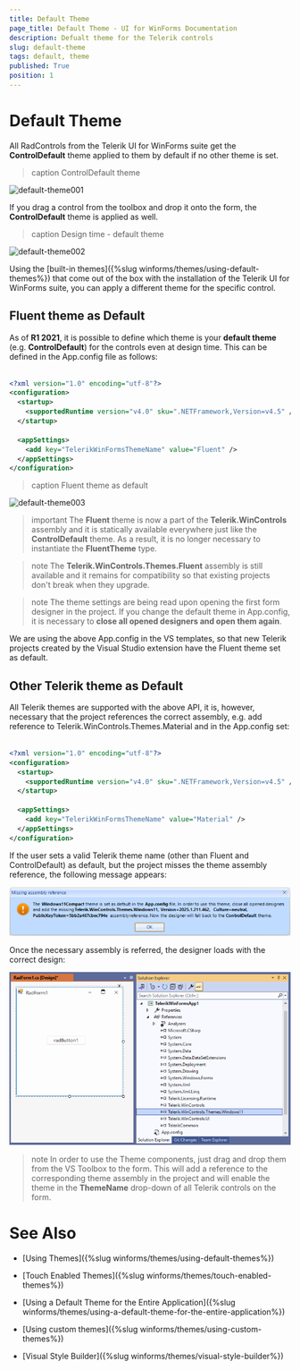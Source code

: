 ```yaml
---
title: Default Theme
page_title: Default Theme - UI for WinForms Documentation
description: Defualt theme for the Telerik controls 
slug: default-theme
tags: default, theme
published: True
position: 1 
---
```


# Default Theme 

All RadControls from the Telerik UI for WinForms suite get the **ControlDefault** theme applied to them by default if no other theme is set. 
 
>caption ControlDefault theme

![default-theme001](images/default-theme001.png)

If you drag a control from the toolbox and drop it onto the form, the **ControlDefault** theme is applied as well.

>caption Design time - default theme

![default-theme002](images/default-theme002.png)

Using the [built-in themes]({%slug winforms/themes/using-default-themes%}) that come out of the box with the installation of the Telerik UI for WinForms suite, you can apply a different theme for the specific control. 

## Fluent theme as Default

As of **R1 2021**, it is possible to define which theme is your **default theme** (e.g. **ControlDefault**) for the controls even at design time. This can be defined in the App.config file as follows:


````XML

<?xml version="1.0" encoding="utf-8"?>
<configuration>
  <startup>
    <supportedRuntime version="v4.0" sku=".NETFramework,Version=v4.5" />
  </startup>
 
  <appSettings>
    <add key="TelerikWinFormsThemeName" value="Fluent" />
  </appSettings>
</configuration>

````

>caption Fluent theme as default

![default-theme003](images/default-theme003.png)


>important The **Fluent** theme is now a part of the **Telerik.WinControls** assembly and it is statically available everywhere just like the **ControlDefault** theme. As a result, it is no longer necessary to instantiate the **FluentTheme** type.

>note The **Telerik.WinControls.Themes.Fluent** assembly is still available and it remains for compatibility so that existing projects don't break when they upgrade. 

>note The theme settings are being read upon opening the first form designer in the project. If you change the default theme in App.config, it is necessary to **close all opened designers and open them again**. 

We are using the above App.config in the VS templates, so that new Telerik projects created by the Visual Studio extension have the Fluent theme set as default.

## Other Telerik theme as Default

All Telerik themes are supported with the above API, it is, however, necessary that the project references the correct assembly, e.g. add reference to Telerik.WinControls.Themes.Material and in the App.config set:

````XML

<?xml version="1.0" encoding="utf-8"?>
<configuration>
  <startup>
    <supportedRuntime version="v4.0" sku=".NETFramework,Version=v4.5" />
  </startup>
 
  <appSettings>
    <add key="TelerikWinFormsThemeName" value="Material" />
  </appSettings>
</configuration>

````

If the user sets a valid Telerik theme name (other than Fluent and ControlDefault) as default, but the project misses the theme assembly reference, the following message appears:

![default-theme004](images/default-theme004.png)

Once the necessary assembly is referred, the designer loads with the correct design:

![default-theme005](images/default-theme005.png)

>note In order to use the Theme components, just drag and drop them from the VS Toolbox to the form. This will add a reference to the corresponding theme assembly in the project and will enable the theme in the **ThemeName** drop-down of all Telerik controls on the form. 


# See Also

* [Using Themes]({%slug winforms/themes/using-default-themes%})

* [Touch Enabled Themes]({%slug winforms/themes/touch-enabled-themes%})

* [Using a Default Theme for the Entire Application]({%slug winforms/themes/using-a-default-theme-for-the-entire-application%})

* [Using custom themes]({%slug winforms/themes/using-custom-themes%})

* [Visual Style Builder]({%slug winforms/themes/visual-style-builder%})

